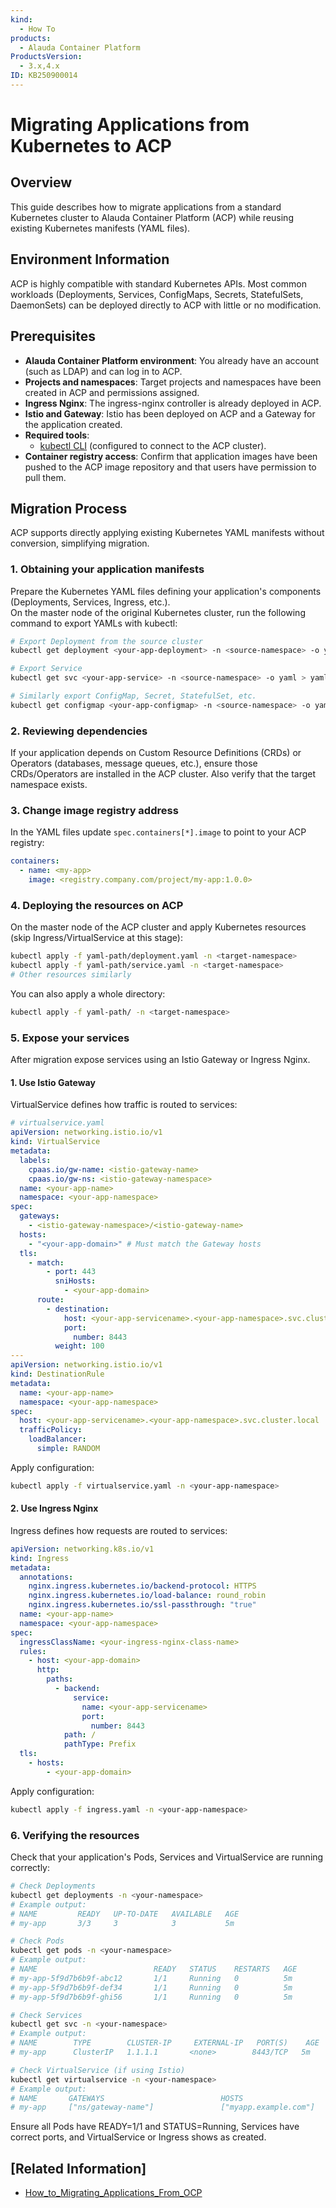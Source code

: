 ```yaml
---
kind:
  - How To
products:
  - Alauda Container Platform
ProductsVersion:
  - 3.x,4.x
ID: KB250900014
---
```


# Migrating Applications from Kubernetes to ACP

## Overview

This guide describes how to migrate applications from a standard
Kubernetes cluster to Alauda Container Platform (ACP) while reusing
existing Kubernetes manifests (YAML files).

## Environment Information

ACP is highly compatible with standard Kubernetes APIs. Most common
workloads (Deployments, Services, ConfigMaps, Secrets, StatefulSets,
DaemonSets) can be deployed directly to ACP with little or no
modification.

## Prerequisites

- **Alauda Container Platform environment**: You already have an
  account (such as LDAP) and can log in to ACP.
- **Projects and namespaces**: Target projects and namespaces have
  been created in ACP and permissions assigned.
- **Ingress Nginx**: The ingress-nginx controller is already deployed
  in ACP.
- **Istio and Gateway**: Istio has been deployed on ACP and a Gateway
  for the application created.
- **Required tools**:
  - [kubectl
    CLI](https://kubectl.docs.kubernetes.io/installation/kubectl/)
    (configured to connect to the ACP cluster).
- **Container registry access**: Confirm that application images have
  been pushed to the ACP image repository and that users have
  permission to pull them.

## Migration Process

ACP supports directly applying existing Kubernetes YAML manifests
without conversion, simplifying migration.

### 1. Obtaining your application manifests

Prepare the Kubernetes YAML files defining your application's components
(Deployments, Services, Ingress, etc.).\
On the master node of the original Kubernetes cluster, run the following command to export YAMLs with kubectl:

```bash
# Export Deployment from the source cluster
kubectl get deployment <your-app-deployment> -n <source-namespace> -o yaml > yaml-path/deployment.yaml

# Export Service
kubectl get svc <your-app-service> -n <source-namespace> -o yaml > yaml-path/service.yaml

# Similarly export ConfigMap, Secret, StatefulSet, etc.
kubectl get configmap <your-app-configmap> -n <source-namespace> -o yaml > yaml-path/configmap.yaml
```

### 2. Reviewing dependencies

If your application depends on Custom Resource Definitions (CRDs) or
Operators (databases, message queues, etc.), ensure those CRDs/Operators
are installed in the ACP cluster. Also verify that the target namespace
exists.

### 3. Change image registry address

In the YAML files update `spec.containers[*].image` to point to your ACP
registry:

```yaml
containers:
  - name: <my-app>
    image: <registry.company.com/project/my-app:1.0.0>
```

### 4. Deploying the resources on ACP

On the master node of the ACP cluster and apply Kubernetes resources (skip
Ingress/VirtualService at this stage):

```bash
kubectl apply -f yaml-path/deployment.yaml -n <target-namespace>
kubectl apply -f yaml-path/service.yaml -n <target-namespace>
# Other resources similarly
```

You can also apply a whole directory:

```bash
kubectl apply -f yaml-path/ -n <target-namespace>
```

### 5. Expose your services

After migration expose services using an Istio Gateway or Ingress Nginx.

#### 1. Use Istio Gateway

VirtualService defines how traffic is routed to services:

```yaml
# virtualservice.yaml
apiVersion: networking.istio.io/v1
kind: VirtualService
metadata:
  labels:
    cpaas.io/gw-name: <istio-gateway-name>
    cpaas.io/gw-ns: <istio-gateway-namespace>
  name: <your-app-name>
  namespace: <your-app-namespace>
spec:
  gateways:
    - <istio-gateway-namespace>/<istio-gateway-name>
  hosts:
    - "<your-app-domain>" # Must match the Gateway hosts
  tls:
    - match:
        - port: 443
          sniHosts:
            - <your-app-domain>
      route:
        - destination:
            host: <your-app-servicename>.<your-app-namespace>.svc.cluster.local
            port:
              number: 8443
          weight: 100
---
apiVersion: networking.istio.io/v1
kind: DestinationRule
metadata:
  name: <your-app-name>
  namespace: <your-app-namespace>
spec:
  host: <your-app-servicename>.<your-app-namespace>.svc.cluster.local
  trafficPolicy:
    loadBalancer:
      simple: RANDOM
```

Apply configuration:

```bash
kubectl apply -f virtualservice.yaml -n <your-app-namespace>
```

#### 2. Use Ingress Nginx

Ingress defines how requests are routed to services:

```yaml
apiVersion: networking.k8s.io/v1
kind: Ingress
metadata:
  annotations:
    nginx.ingress.kubernetes.io/backend-protocol: HTTPS
    nginx.ingress.kubernetes.io/load-balance: round_robin
    nginx.ingress.kubernetes.io/ssl-passthrough: "true"
  name: <your-app-name>
  namespace: <your-app-namespace>
spec:
  ingressClassName: <your-ingress-nginx-class-name>
  rules:
    - host: <your-app-domain>
      http:
        paths:
          - backend:
              service:
                name: <your-app-servicename>
                port:
                  number: 8443
            path: /
            pathType: Prefix
  tls:
    - hosts:
        - <your-app-domain>
```

Apply configuration:

```bash
kubectl apply -f ingress.yaml -n <your-app-namespace>
```

### 6. Verifying the resources

Check that your application's Pods, Services and VirtualService are
running correctly:

```bash
# Check Deployments
kubectl get deployments -n <your-namespace>
# Example output:
# NAME         READY   UP-TO-DATE   AVAILABLE   AGE
# my-app       3/3     3            3           5m

# Check Pods
kubectl get pods -n <your-namespace>
# Example output:
# NAME                          READY   STATUS    RESTARTS   AGE
# my-app-5f9d7b6b9f-abc12       1/1     Running   0          5m
# my-app-5f9d7b6b9f-def34       1/1     Running   0          5m
# my-app-5f9d7b6b9f-ghi56       1/1     Running   0          5m

# Check Services
kubectl get svc -n <your-namespace>
# Example output:
# NAME        TYPE        CLUSTER-IP     EXTERNAL-IP   PORT(S)    AGE
# my-app      ClusterIP   1.1.1.1       <none>        8443/TCP   5m

# Check VirtualService (if using Istio)
kubectl get virtualservice -n <your-namespace>
# Example output:
# NAME       GATEWAYS                          HOSTS                   AGE
# my-app     ["ns/gateway-name"]               ["myapp.example.com"]   2m
```

Ensure all Pods have READY=1/1 and STATUS=Running, Services have correct
ports, and VirtualService or Ingress shows as created.

## [Related Information]

- [How_to_Migrating_Applications_From_OCP](https://cloud.alauda.io/knowledges#solutions/How_to_Migrating_Applications_From_OCP.html)
